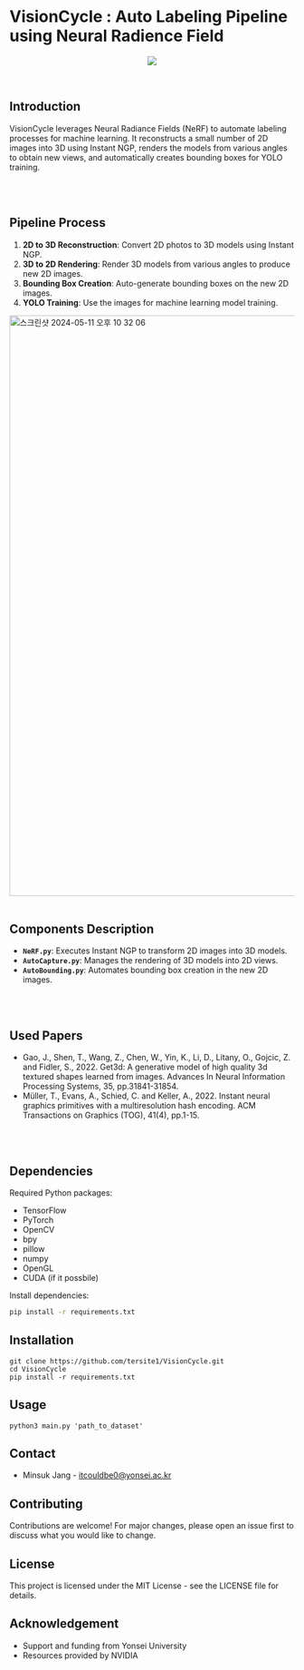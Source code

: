 

# VisionCycle : Auto Labeling Pipeline using Neural Radience Field


<p align="center">
  <img src="https://github.com/tersite1/tersite1/assets/160453556/41c721bf-ab38-4264-a3e0-23388e62fcc1">
</p>


<br>


## Introduction
VisionCycle leverages Neural Radiance Fields (NeRF) to automate labeling processes for machine learning. It reconstructs a small number of 2D images into 3D using Instant NGP, renders the models from various angles to obtain new views, and automatically creates bounding boxes for YOLO training.


<br>
<br>



## Pipeline Process
1. **2D to 3D Reconstruction**: Convert 2D photos to 3D models using Instant NGP.
2. **3D to 2D Rendering**: Render 3D models from various angles to produce new 2D images.
3. **Bounding Box Creation**: Auto-generate bounding boxes on the new 2D images.
4. **YOLO Training**: Use the images for machine learning model training.

<img width="1024" alt="스크린샷 2024-05-11 오후 10 32 06" src="https://github.com/tersite1/tersite1/assets/160453556/0b7cc713-7b17-4ba5-abbe-d7631e7e136d">

<br>
<br>




## Components Description
- **`NeRF.py`**: Executes Instant NGP to transform 2D images into 3D models.
- **`AutoCapture.py`**: Manages the rendering of 3D models into 2D views.
- **`AutoBounding.py`**: Automates bounding box creation in the new 2D images.



<br>
<br>


## Used Papers
- Gao, J., Shen, T., Wang, Z., Chen, W., Yin, K., Li, D., Litany, O., Gojcic, Z. and Fidler, S., 2022. Get3d: A generative model of high quality 3d textured shapes learned from images. Advances In Neural Information Processing Systems, 35, pp.31841-31854.
- Müller, T., Evans, A., Schied, C. and Keller, A., 2022. Instant neural graphics primitives with a multiresolution hash encoding. ACM Transactions on Graphics (TOG), 41(4), pp.1-15.

<br>
<br>

## Dependencies
Required Python packages:
- TensorFlow
- PyTorch
- OpenCV
- bpy
- pillow
- numpy
- OpenGL
- CUDA (if it possbile)



Install dependencies:

```bash
pip install -r requirements.txt
```



## Installation
```
git clone https://github.com/tersite1/VisionCycle.git
cd VisionCycle
pip install -r requirements.txt
```



## Usage

```
python3 main.py 'path_to_dataset'
```



## Contact
- Minsuk Jang - itcouldbe0@yonsei.ac.kr


## Contributing

Contributions are welcome! For major changes, please open an issue first to discuss what you would like to change.

## License

This project is licensed under the MIT License - see the LICENSE file for details.

## Acknowledgement

-  Support and funding from Yonsei University
-  Resources provided by NVIDIA





